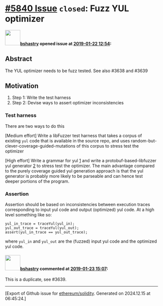 # [\#5840 Issue](https://github.com/ethereum/solidity/issues/5840) `closed`: Fuzz YUL optimizer

#### <img src="https://avatars.githubusercontent.com/u/2388185?v=4" width="50">[bshastry](https://github.com/bshastry) opened issue at [2019-01-22 12:54](https://github.com/ethereum/solidity/issues/5840):

## Abstract

The YUL optimizer needs to be fuzz tested. See also #3638 and #3639

## Motivation

1. Step 1: Write the test harness
2. Step 2: Devise ways to assert optimizer inconsistencies

### Test harness

There are two ways to do this

[Medium effort] Write a libFuzzer test harness that takes a corpus of existing `yul` code that is available in the source repo, and uses random-but-clever-coverage-guided-mutations of this corpus to stress test the optimizer

[High effort] Write a grammar for yul [1] and write a protobuf-based-libfuzzer yul generator [2] to stress test the optimizer. The main advantage compared to the purely coverage guided yul generation approach is that the yul generator is probably more likely to be parseable and can hence test deeper portions of the program.

[1]: https://solidity.readthedocs.io/en/v0.5.0/yul.html#specification-of-yul
[2]: https://github.com/llvm-mirror/clang/blob/master/tools/clang-fuzzer/cxx_proto.proto

### Assertion

Assertion should be based on inconsistencies between execution traces corresponding to input yul code and output (optimized) yul code. At a high level something like so:

```
yul_in_trace = traceYul(yul_in);
yul_out_trace = traceYul(yul_out);
assert(yul_in_trace == yul_out_trace);
```

where `yul_in` and `yul_out`  are the (fuzzed) input yul code and the optimized yul code.

#### <img src="https://avatars.githubusercontent.com/u/2388185?v=4" width="50">[bshastry](https://github.com/bshastry) commented at [2019-01-23 15:07](https://github.com/ethereum/solidity/issues/5840#issuecomment-456836633):

This is a duplicate, see #3639.


-------------------------------------------------------------------------------



[Export of Github issue for [ethereum/solidity](https://github.com/ethereum/solidity). Generated on 2024.12.15 at 06:45:24.]
